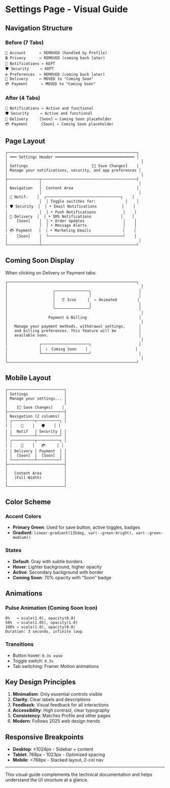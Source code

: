 # Settings Page - Visual Guide

## Navigation Structure

### Before (7 Tabs)

```
👤 Account      ← REMOVED (handled by Profile)
🔒 Privacy      ← REMOVED (coming back later)
🔔 Notifications ← KEPT
🛡️ Security     ← KEPT
⚙️ Preferences  ← REMOVED (coming back later)
🚚 Delivery     ← MOVED to "Coming Soon"
💳 Payment      ← MOVED to "Coming Soon"
```

### After (4 Tabs)

```
🔔 Notifications ← Active and functional
🛡️ Security     ← Active and functional
🚚 Delivery     [Soon] ← Coming Soon placeholder
💳 Payment      [Soon] ← Coming Soon placeholder
```

## Page Layout

```
┌─────────────────────────────────────────────────────────┐
│ ═══ Settings Header ═══════════════════════════════════ │
│                                                           │
│ Settings                            [💾 Save Changes]    │
│ Manage your notifications, security, and app preferences │
│                                                           │
├──────────────┬──────────────────────────────────────────┤
│              │                                           │
│ Navigation   │  Content Area                            │
│              │                                           │
│ 🔔 Notif.    │  ┌─────────────────────────────────┐    │
│              │  │ Toggle switches for:             │    │
│ 🛡️ Security  │  │ • Email Notifications           │    │
│              │  │ • Push Notifications            │    │
│ 🚚 Delivery  │  │ • SMS Notifications             │    │
│    [Soon]    │  │ • Order Updates                 │    │
│              │  │ • Message Alerts                │    │
│ 💳 Payment   │  │ • Marketing Emails              │    │
│    [Soon]    │  └─────────────────────────────────┘    │
│              │                                           │
└──────────────┴──────────────────────────────────────────┘
```

## Coming Soon Display

When clicking on Delivery or Payment tabs:

```
┌─────────────────────────────────────────────────────────┐
│                                                           │
│                    ╭───────────────╮                     │
│                    │               │                     │
│                    │   ⏰ Icon     │  ← Animated         │
│                    │               │                     │
│                    ╰───────────────╯                     │
│                                                           │
│                  Payment & Billing                       │
│                                                           │
│   Manage your payment methods, withdrawal settings,      │
│   and billing preferences. This feature will be          │
│   available soon.                                        │
│                                                           │
│              ┌─────────────────────┐                     │
│              │  ℹ️  Coming Soon    │                     │
│              └─────────────────────┘                     │
│                                                           │
└─────────────────────────────────────────────────────────┘
```

## Mobile Layout

```
┌─────────────────────────┐
│ Settings                │
│ Manage your settings... │
│                         │
│    [💾 Save Changes]    │
├─────────────────────────┤
│ Navigation (2 columns)  │
│ ┌──────────┬──────────┐ │
│ │    🔔    │   🛡️    │ │
│ │  Notif   │ Security │ │
│ └──────────┴──────────┘ │
│ ┌──────────┬──────────┐ │
│ │    🚚    │   💳     │ │
│ │ Delivery │ Payment  │ │
│ │  [Soon]  │  [Soon]  │ │
│ └──────────┴──────────┘ │
├─────────────────────────┤
│                         │
│   Content Area          │
│   (Full Width)          │
│                         │
└─────────────────────────┘
```

## Color Scheme

### Accent Colors

- **Primary Green**: Used for save button, active toggles, badges
- **Gradient**: `linear-gradient(135deg, var(--green-bright), var(--green-medium))`

### States

- **Default**: Gray with subtle borders
- **Hover**: Lighter background, higher opacity
- **Active**: Secondary background with border
- **Coming Soon**: 70% opacity with "Soon" badge

## Animations

### Pulse Animation (Coming Soon Icon)

```
0%   → scale(1.0), opacity(0.8)
50%  → scale(1.05), opacity(1.0)
100% → scale(1.0), opacity(0.8)
Duration: 3 seconds, infinite loop
```

### Transitions

- Button hover: `0.3s ease`
- Toggle switch: `0.3s`
- Tab switching: Framer Motion animations

## Key Design Principles

1. **Minimalism**: Only essential controls visible
2. **Clarity**: Clear labels and descriptions
3. **Feedback**: Visual feedback for all interactions
4. **Accessibility**: High contrast, clear typography
5. **Consistency**: Matches Profile and other pages
6. **Modern**: Follows 2025 web design trends

## Responsive Breakpoints

- **Desktop**: ≥1024px - Sidebar + content
- **Tablet**: 768px - 1023px - Optimized spacing
- **Mobile**: <768px - Stacked layout, 2-col nav

---

This visual guide complements the technical documentation and helps understand the UI structure at a glance.
